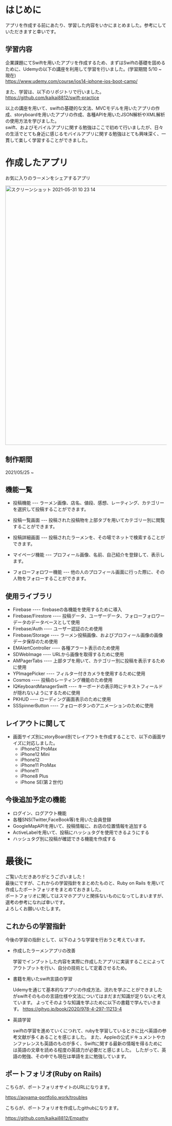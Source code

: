 # はじめに
アプリを作成する前にあたり、学習した内容をいかにまとめました。参考にしていただきますと幸いです。

## 学習内容
企業課題にてSwiftを用いたアプリを作成するため、まずはSwiftの基礎を固めるために、Udemyの以下の講座を利用して学習を行いました。(学習期間 5/10 ~ 現在) <br>
  https://www.udemy.com/course/ios14-iphone-ios-boot-camp/ 
 
 また、学習は、以下のリポジトリで行いました。 <br>
 https://github.com/kaikai8812/swift-practice
 
 以上の講座を用いて、swiftの基礎的な文法、MVCモデルを用いたアプリの作成、storyboardを用いたアプリの作成、各種APIを用いたJSON解析やXML解析の使用方法を学びました。 <br>
 swift、およびモバイルアプリに関する勉強はここで初めて行いましたが、日々の生活でとても身近に感じるモバイルアプリに関する勉強はとても興味深く、一貫して楽しく学習することができました。

# 作成したアプリ
お気に入りのラーメンをシェアするアプリ

<img width="810" alt="スクリーンショット 2021-05-31 10 23 14" src="https://user-images.githubusercontent.com/75291461/120127478-6f67f200-c1fa-11eb-9ac4-470db89e9938.png">

## 制作期間
  2021/05/25 ~

## 機能一覧
- 投稿機能
  --- ラーメン画像、店名、値段、感想、レーティング、カテゴリーを選択して投稿することができます。

- 投稿一覧画面
  --- 投稿された投稿物を上部タブを用いてカテゴリー別に閲覧することができます。
  
- 投稿詳細画面
   --- 投稿されたラーメンを、その場でネットで検索することができます。
 
- マイページ機能
    --- プロフィール画像、名前、自己紹介を登録して、表示します。
 
- フォローフォロワー機能
    --- 他の人のプロフィール画面に行った際に、その人物をフォローすることができます。
  
## 使用ライブラリ
- Firebase
    ---- firebaseの各機能を使用するために導入
- Firebase/Firestore
    ---- 投稿データ、ユーザーデータ、フォローフォロワーデータのデータベースとして使用
- Firebase/Auth
    ---- ユーザー認証のため使用
- Firebase/Storage 
    ---- ラーメン投稿画像、およびプロフィール画像の画像データ保存のため使用
- EMAlertController
    ---- 各種アラート表示のため使用
- SDWebImage 
    ---- URLから画像を取得するために使用
- AMPagerTabs
    ---- 上部タブを用いて、カテゴリー別に投稿を表示するために使用
- YPImagePicker
    ---- フィルター付きカメラを使用するために使用
- Cosmos
    ----  投稿のレーティング機能のため使用
- IQKeyboardManagerSwift
    ---- キーボードの表示時にテキストフィールドが隠れないようにするために使用
- PKHUD
    ---- ローディング画面表示のために使用
- SSSpinnerButton 
    ---- フォローボタンのアニメーションのために使用

## レイアウトに関して

- 画面サイズ別にstoryBoard別でレイアウトを作成することで、以下の画面サイズに対応しました。
  - iPhone12 ProMax
  - iPhone12 Mini
  - iPhone12 
  - iPhone11 ProMax
  - iPhone11 
  - iPhone8 Plus
  - iPhone SE(第２世代)
    
    
## 今後追加予定の機能
- ログイン、ログアウト機能
- 各種SNS(Twitter,FaceBook等)を用いた会員登録
- GoogleMapAPIを用いて、投稿情報に、お店の位置情報を追加する
- ActiveLabelを用いて、投稿にハッシュタグを使用できるようにする
- ハッシュタグ別に投稿が確認できる機能を作成する

# 最後に

ご覧いただきありがとうございました！ <br>
最後にですが、これからの学習指針をまとめたものと、Ruby on Rails を用いて作成したポートフォリオをまとめておきました。<br>
ポートフォリオに関してはスマホアプリと関係ないものになってしまいますが、選考の参考になれば幸いです。 <br>
よろしくお願いいたします。


## これからの学習指針

  今後の学習の指針として、以下のような学習を行おうと考えています。
  
  - 作成したラーメンアプリの改善 <br>
  
    学習でインプットした内容を実際に作成したアプリに実装することによってアウトプットを行い、自分の技術として定着させるため。
    
  - 書籍を用いたswift言語の学習 <br>
  
    Udemyを通じて基本的なアプリの作成方法、流れを学ぶことができましたがswiftそのものの言語仕様や文法についてはまだまだ知識が足りないと考えています。
    よってそのような知識を学ぶために以下の書籍で学んでいきます。
    https://gihyo.jp/book/2020/978-4-297-11213-4
    
  - 英語学習 <br>
  
    swiftの学習を進めていくにつれて、rubyを学習しているときに比べ英語の参考文献が多くあることを感じました。
    また、Appleの公式ドキュメントやカンファレンスも英語のものが多く、Swiftに関する最新の情報を得るためには英語の文章を読める程度の英語力が必要だと感じました。
    したがって、英語の勉強、その中でも現在は単語を主に勉強しています。
    
  ## ポートフォリオ(Ruby on Rails)
  こちらが、ポートフォリオサイトのURLになります。 <br>
  
  https://aoyama-portfolio.work/troubles <br>
  
  こちらが、ポートフォリオを作成したgithubになります。 <br>
  
  https://github.com/kaikai8812/Empathy
  
  

